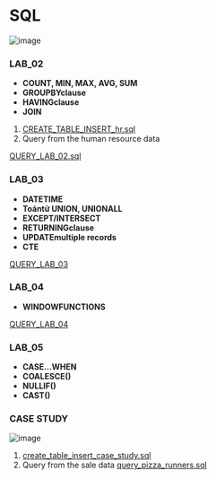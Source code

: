 # SQL

![image](https://github.com/user-attachments/assets/286f4551-95c4-44a3-8193-852fc9c1cd51)

### LAB_02
- **COUNT, MIN, MAX, AVG, SUM**
- **GROUPBYclause**
- **HAVINGclause**
- **JOIN**
1. [CREATE_TABLE_INSERT_hr.sql](https://github.com/hiuuuuuuuu/SQL/blob/main/CREATE_TABLE_INSERT_hr.sql)
2. Query from the human resource data

[QUERY_LAB_02.sql](https://github.com/hiuuuuuuuu/SQL/blob/main/QUERY_LAB_02.sql)
 
### LAB_03
 - **DATETIME**
 - **Toántử UNION, UNIONALL**
 - **EXCEPT/INTERSECT**
 -  **RETURNINGclause**
 -  **UPDATEmultiple records**
 -   **CTE**
   
[QUERY_LAB_03](https://github.com/hiuuuuuuuu/SQL/blob/main/lab_03.sql)

### LAB_04

- **WINDOWFUNCTIONS**

[QUERY_LAB_04](https://github.com/hiuuuuuuuu/SQL/blob/main/LAB_04.sql)

### LAB_05

- **CASE…WHEN**
- **COALESCE()**
- **NULLIF()**
- **CAST()**

### CASE STUDY

![image](https://github.com/user-attachments/assets/0dc1cdf2-7ea7-43dc-9899-71cb1e595ce4)

1. [create_table_insert_case_study.sql](https://github.com/hiuuuuuuuu/SQL/blob/main/create_table_insert_case_study.sql)
2. Query from the sale data
   [query_pizza_runners.sql](https://github.com/hiuuuuuuuu/SQL/blob/main/query_pizza_runners.sql)
